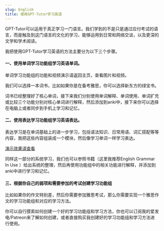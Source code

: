 ```yaml
---
slug: English
title: 使用GPT-Tutor学习英语
---
```


GPT-Tutor可以运用于真正学习一门语言。我们学到的不是只是通过应付考试的语言，而是触及到这门语言的文化的学习，能够运用到日常和网络交谈，以及更深的文学和学术阅读。

我把使用GPT-Tutor学习英语的方法主要分为以下三个步骤。

#### 一、使用单词学习功能组学习英语单词。

单词学习功能组的功能和视频演示请返回主页，查看图片和视频。

我们可以选择一本词书，比如如果你是在备考雅思，你可以选择新东方的绿宝书。

词书已经整理好了核心单词，接下来我们分别使用单词解释、单词使用、单词扩充或比较三个功能分别对核心单词进行解释，然后添加到anki中，接下来你可以选择在电脑上或者同步到手机上学习和记忆。


#### 二、使用表达学习功能组学习英语表达。

表达学习是在单词基础上的进一步学习，包括语法知识、日常用语、词汇搭配等等内容，我把这些内容组装成一个模块，然后像学习单词一样学习表达。

[演示效果请查看](https://m.cmx.im/@Heracleitus/111350672396962240)

同样这一部分的系统学习，我们也可以参照书籍（这里我推荐English Grammar In Use ）给出系统的整理，然后再使用功能组中的相关功能进行解释，并添加到anki中进行学习和记忆。

#### 三、根据你自己的弱项和需要参加的考试创建学习功能组

比如如果你的作文特别差，然后你需要参加雅思考试，那么你需要实现一个雅思作文的学习功能组和对应的学习方法。

你可以自行摸索如何创建一个好的学习功能组和学习方法，你也可以订阅我的爱发电/Patreon来了解如何创建，或者直接购买我创建好的学习功能组和学习方法进行使用。


